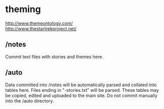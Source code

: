 # theming

http://www.themeontology.com/  
http://www.thestartrekproject.net/  


## /notes

Commit text files with stories and themes here.

## /auto

Data committed into /notes will be automatically parsed and collated into tables here.
Files ending in "-stories.txt" will be parsed.
These tables may be copied, edited and uploaded to the main site.
Do not commit manually into the /auto directory.




